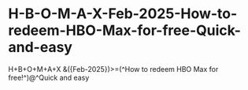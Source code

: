 # H-B-O-M-A-X-Feb-2025-How-to-redeem-HBO-Max-for-free-Quick-and-easy
H+B+O+M+A+X &amp;({Feb-2025})>=(^How to redeem HBO Max for free!^)@^Quick and easy

